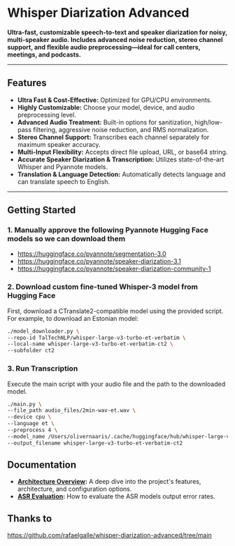# Whisper Diarization Advanced

**Ultra-fast, customizable speech-to-text and speaker diarization for noisy, multi-speaker audio. Includes advanced noise reduction, stereo channel support, and flexible audio preprocessing—ideal for call centers, meetings, and podcasts.**

---

## Features

- **Ultra Fast & Cost-Effective:** Optimized for GPU/CPU environments.
- **Highly Customizable:** Choose your model, device, and audio preprocessing level.
- **Advanced Audio Treatment:** Built-in options for sanitization, high/low-pass filtering, aggressive noise reduction, and RMS normalization.
- **Stereo Channel Support:** Transcribes each channel separately for maximum speaker accuracy.
- **Multi-Input Flexibility:** Accepts direct file upload, URL, or base64 string.
- **Accurate Speaker Diarization & Transcription:** Utilizes state-of-the-art Whisper and Pyannote models.
- **Translation & Language Detection:** Automatically detects language and can translate speech to English.

---

## Getting Started

### 1. Manually approve the following Pyannote Hugging Face models so we can download them
- https://huggingface.co/pyannote/segmentation-3.0
- https://huggingface.co/pyannote/speaker-diarization-3.1
- https://huggingface.co/pyannote/speaker-diarization-community-1


### 2. Download custom fine-tuned Whisper-3 model from Hugging Face

First, download a CTranslate2-compatible model using the provided script. For example, to download an Estonian model:

```bash
./model_downloader.py \
--repo-id TalTechNLP/whisper-large-v3-turbo-et-verbatim \
--local-name whisper-large-v3-turbo-et-verbatim-ct2 \
--subfolder ct2
```

### 3. Run Transcription

Execute the main script with your audio file and the path to the downloaded model.

```bash
./main.py \
--file_path audio_files/2min-wav-et.wav \
--device cpu \
--language et \
--preprocess 4 \
--model_name /Users/olivernaaris/.cache/huggingface/hub/whisper-large-v3-turbo-et-verbatim-ct2/ct2 \
--output_filename whisper-large-v3-turbo-et-verbatim-ct2
```


## Documentation
- **[Architecture Overview](./docs/whisper-diarization-architecture.md):** A deep dive into the project's features, architecture, and configuration options.
- **[ASR Evaluation](./docs/asr-evaluation-guide.md):** How to evaluate the ASR models output error rates.

## Thanks to
https://github.com/rafaelgalle/whisper-diarization-advanced/tree/main
